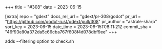 +++
title = "#308"
date = 2023-06-15

[extra]
repo = "gdext"
docs_rel_url = "gdext/pr-308/godot"
pr_url = "https://github.com/godot-rust/gdext/pull/308"
pr_author = "astrale-sharp"
sort_key = 2023-06-15
date_time = 2023-06-15T08:11:21Z
commit_sha = "46f93e80a372da5c66cba767f608f4d078dbf9ee"
+++

adds --filtering option to check.sh
